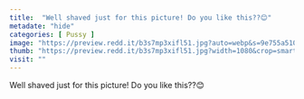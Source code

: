 ```yaml
---
title:  "Well shaved just for this picture! Do you like this??😊"
metadate: "hide"
categories: [ Pussy ]
image: "https://preview.redd.it/b3s7mp3xifl51.jpg?auto=webp&s=9e755a510ad00ba1a49cdcbba38ee0f7bcf66602"
thumb: "https://preview.redd.it/b3s7mp3xifl51.jpg?width=1080&crop=smart&auto=webp&s=36e7b313bee51be51c3c00d80129fea103e457a8"
visit: ""
---
```

Well shaved just for this picture! Do you like this??😊
